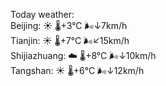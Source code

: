 Today weather:  
Beijing: ☀️ 🌡️+3°C 🌬️↓7km/h  
Tianjin: ☀️ 🌡️+7°C 🌬️↙15km/h  
Shijiazhuang: ☁️ 🌡️+8°C 🌬️↓10km/h  
Tangshan: ☀️ 🌡️+6°C 🌬️↓12km/h  
